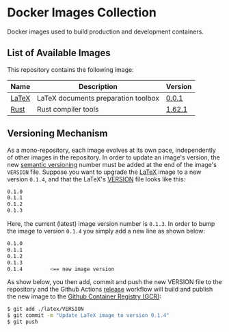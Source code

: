 # Docker Images Collection

Docker images used to build production and development containers.

## List of Available Images

This repository contains the following image:

| Name | Description | Version |
| ---- | ----------- | ------- |
| [LaTeX](./latex) | LaTeX documents preparation toolbox | [0.0.1](./latex/VERSION) |
| [Rust](./rust) | Rust compiler tools | [1.62.1](./rust/VERSION)

## Versioning Mechanism

As a mono-repository, each image evolves at its own pace, independently of other images in the repository. In order to update an image's version, 
the new [semantic versioning](https://semver.org) number must be added at the end of the image's `VERSION` file. Suppose you want to upgrade the [LaTeX](./latex) image to a new version `0.1.4`, and that the LaTeX's [VERSION](./latex/VERSION) file looks like this:

```sh
0.1.0
0.1.1
0.1.2
0.1.3
```

Here, the current (latest) image version number is `0.1.3`. In order to bump the image to version `0.1.4` you simply add a new line as shown below:

```sh
0.1.0
0.1.1
0.1.2
0.1.3
0.1.4         <== new image version
```

As show below, you then add, commit and push the new VERSION file to the repository and the Github Actions [release](.github/workflows/release.yml) workflow will build and publish the new image to the [Github Container Registry (GCR)](https://github.com/orgs/AutonomyOrg/packages?repo_name=docker-images):

```sh
$ git add ./latex/VERSION
$ git commit -m "Update LaTeX image to version 0.1.4"
$ git push
```